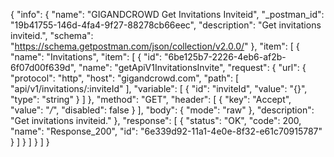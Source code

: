 {
  "info": {
    "name": "GIGANDCROWD Get Invitations Inviteid",
    "_postman_id": "19b41755-146d-4fa4-9f27-88278cb66eec",
    "description": "Get invitations inviteid.",
    "schema": "https://schema.getpostman.com/json/collection/v2.0.0/"
  },
  "item": [
    {
      "name": "Invitations",
      "item": [
        {
          "id": "6be125b7-2226-4eb6-af2b-6f07d00f639d",
          "name": "getApiV1InvitationsInvite",
          "request": {
            "url": {
              "protocol": "http",
              "host": "gigandcrowd.com",
              "path": [
                "api/v1/invitations/:inviteId"
              ],
              "variable": [
                {
                  "id": "inviteId",
                  "value": "{}",
                  "type": "string"
                }
              ]
            },
            "method": "GET",
            "header": [
              {
                "key": "Accept",
                "value": "*/*",
                "disabled": false
              }
            ],
            "body": {
              "mode": "raw"
            },
            "description": "Get invitations inviteid."
          },
          "response": [
            {
              "status": "OK",
              "code": 200,
              "name": "Response_200",
              "id": "6e339d92-11a1-4e0e-8f32-e61c70915787"
            }
          ]
        }
      ]
    }
  ]
}